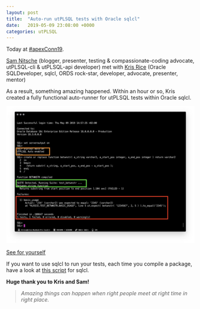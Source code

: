 ```yaml
---
layout: post
title:  "Auto-run utPLSQL tests with Oracle sqlcl"
date:   2019-05-09 23:08:00 +0000
categories: utPLSQL
---
```


Today at [#apexConn19](https://twitter.com/search?q=%23apexConn19&src=typd).

[Sam Nitsche](https://twitter.com/Der_Pesse) (blogger, presenter, testing & compassionate-coding advocate, utPLSQL-cli & utPLSQL-api developer) met with [Kris Rice](https://twitter.com/krisrice) (Oracle SQLDeveloper, sqlcl, ORDS rock-star, developer, advocate, presenter, mentor) 

As a result, something amazing happened. Within an hour or so, Kris created a fully functional auto-runner for utPLSQL tests within Oracle sqlcl.


![utPSLQL-sqlcl](sqlcl-utplsql.jpg)

[See for yourself](https://twitter.com/krisrice/status/1126467712211988480)

If you want to use sqlcl to run your tests, each time you compile a package, have a look at [this script](https://github.com/krisrice/sqlcl-utplsql) for sqlcl.


**Huge thank you to Kris and Sam!** 

>*Amazing things can happen when right people meet at right time in right place.*    

